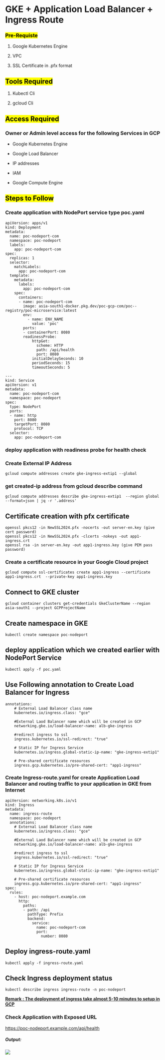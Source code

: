 # GKE + Application Load Balancer + Ingress Route

### <mark>Pre-Requiste</mark>

1. Google Kubernetes Engine

2. VPC

3. SSL Certificate in .pfx format

## <mark>Tools Required</mark>

1. Kubectl Cli

2. gcloud Cli

## <mark>Access Required</mark>

### Owner or Admin level access for the following Services in GCP

- Google Kubernetes Engine

- Google Load Balancer

- IP addresses

- IAM

- Google Compute Engine

## <mark>Steps to Follow </mark>

### Create application with NodePort service type poc.yaml

```
apiVersion: apps/v1
kind: Deployment
metadata:
  name: poc-nodeport-com
  namespace: poc-nodeport
  labels:
    app: poc-nodeport-com
spec:
  replicas: 1
  selector:
    matchLabels:
      app: poc-nodeport-com
  template:
    metadata:
      labels:
        app: poc-nodeport-com
    spec:
      containers:
      - name: poc-nodeport-com
        image: asia-south1-docker.pkg.dev/poc-gcp-com/poc--registry/poc-microservice:latest
        env:
          - name: ENV_NAME
            value: 'poc'
        ports:
        - containerPort: 8080
        readinessProbe:
            httpGet:
              scheme: HTTP
              path: /api/health
              port: 8080
            initialDelaySeconds: 10
            periodSeconds: 15
            timeoutSeconds: 5

---
kind: Service
apiVersion: v1
metadata:
  name: poc-nodeport-com
  namespace: poc-nodeport
spec:
  type: NodePort
  ports:
  - name: http
    port: 8080
    targetPort: 8080
    protocol: TCP
  selector:
    app: poc-nodeport-com
```

### deploy application with readiness probe for health check

### Create External IP Address

```
gcloud compute addresses create gke-ingress-extip1 --global
```

### get created-ip address from gcloud describe command

```
gcloud compute addresses describe gke-ingress-extip1  --region global --format=json | jq -r '.address'
```

## Certificate creation with pfx certificate

```
openssl pkcs12 -in NewSSL2024.pfx -nocerts -out server-en.key (give cert password)
openssl pkcs12 -in NewSSL2024.pfx -clcerts -nokeys -out app1-ingress.crt
openssl rsa -in server-en.key -out app1-ingress.key (give PEM pass password)
```

### Create a certificate resource in your Google Cloud project

```
gcloud compute ssl-certificates create app1-ingress --certificate app1-ingress.crt  --private-key app1-ingress.key
```

## Connect to GKE cluster

```
gcloud container clusters get-credentials GkeClusterName --region asia-south1 --project GCPProjectName
```

## Create namespace in GKE

```
kubectl create namespace poc-nodeport
```

## deploy application which we created earlier with NodePort Service

```
kubectl apply -f poc.yaml
```

## Use Following annotation to Create Load Balancer for Ingress

```
annotations:
    # External Load Balancer class name
    kubernetes.io/ingress.class: "gce"

    #External Laod Balancer name which will be created in GCP
    networking.gke.io/load-balancer-name: alb-gke-ingress

    #redirect ingress to ssl
    ingress.kubernetes.io/ssl-redirect: "true"

    # Static IP for Ingress Service
    kubernetes.io/ingress.global-static-ip-name: "gke-ingress-extip1"

    # Pre-shared certificate resources  
    ingress.gcp.kubernetes.io/pre-shared-cert: "app1-ingress"
```

### Create Ingress-route.yaml for create Application Load Balancer and routing traffic to your application in GKE from Internet

```
apiVersion: networking.k8s.io/v1
kind: Ingress
metadata:
  name: ingress-route
  namespace: poc-nodeport
  annotations:
    # External Load Balancer class name
    kubernetes.io/ingress.class: "gce"

    #External Laod Balancer name which will be created in GCP
    networking.gke.io/load-balancer-name: alb-gke-ingress

    #redirect ingress to ssl
    ingress.kubernetes.io/ssl-redirect: "true"

    # Static IP for Ingress Service
    kubernetes.io/ingress.global-static-ip-name: "gke-ingress-extip1"

    # Pre-shared certificate resources  
    ingress.gcp.kubernetes.io/pre-shared-cert: "app1-ingress"
spec:
  rules:
    - host: poc-nodeport.example.com
      http:
        paths:
        - path: /api
          pathType: Prefix
          backend:
            service:
              name: poc-nodeport-com
              port:
                number: 8080
```

## Deploy ingress-route.yaml

```
kubectl apply -f ingress-route.yaml
```

## Check Ingress deployment status

    kubectl describe ingress ingress-route -n poc-nodeport

**<u>Remark : The deployment of ingress take almost 5-10 minutes to setup in GCP</u>**

### Check Application with Exposed URL

https://poc-nodeport.example.com/api/health

##### Output:

![](C:\Users\sawchouksey\AppData\Roaming\marktext\images\2023-08-05-13-56-52-image.png)
